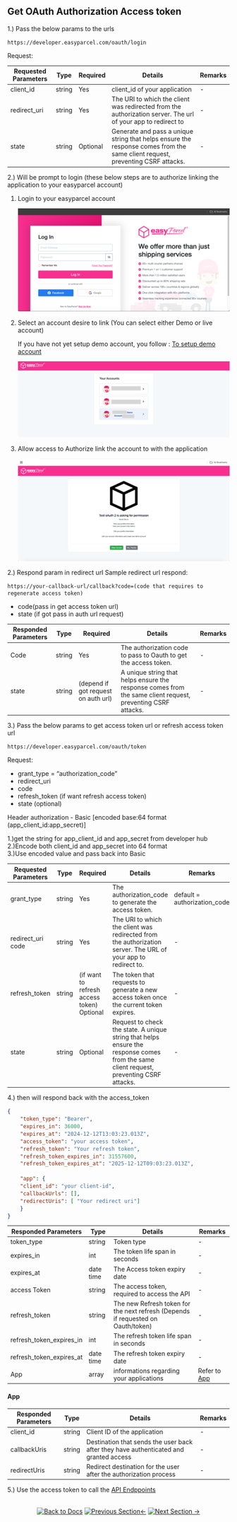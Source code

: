 ## Get OAuth Authorization Access token

1.) Pass the below params to the urls
```
https://developer.easyparcel.com/oauth/login
```

Request:

| **Requested Parameters** | **Type** | **Required** | **Details**                                                                                                                   | Remarks |
| ------------------------ | -------- | ------------ | ----------------------------------------------------------------------------------------------------------------------------- | ------- |
| client_id                | string   | Yes          | client_id of your application                                                                                                 | -       |
| redirect_uri             | string   | Yes          | The URI to which the client was redirected from the authorization server. The url of your app to redirect to                  | -       |
| state                    | string   | Optional     | Generate and pass a unique string that helps ensure the response comes from the same client request, preventing CSRF attacks. | -       |

2.) Will be prompt to login (these below steps are to authorize linking the application to your easyparcel account)
1. Login to your easyparcel account
   
		
	![Login_Page.png](../8.Picture/%203.OAuth%20Authentication/login_page.png)

2. Select an account desire to link (You can select either Demo or live account)
   
 
   If you have not yet setup demo account, you follow : [To setup demo account](../2.Create%20Sandbox)
   
		
   	![select account](../8.Picture/%203.OAuth%20Authentication/selectaccount.png)


4.  Allow access to Authorize link the account to with the application
   
		
	 ![allow access.png](../8.Picture/%203.OAuth%20Authentication/allow_access.png)


2.) Respond param in redirect url
Sample redirect url respond: 
```
https://your-callback-url/callback?code=(code that requires to regenerate access token)
```
- code(pass in get access token url)
- state (if got pass in auth url request)

| Responded Parameters | Type   | Required                            | Details                                                                                                     | Remarks |
| -------------------- | ------ | ----------------------------------- | ----------------------------------------------------------------------------------------------------------- | ------- |
| Code                 | string | Yes                                 | The authorization code to pass to Oauth to get the access token.                                          | -       |
| state                | string | (depend if got request on auth url) | A unique string that helps ensure the response comes from the same client request, preventing CSRF attacks. | -       |



3.) Pass the below params to get access token url or refresh access token url
```
https://developer.easyparcel.com/oauth/token
```

Request:
- grant_type = “authorization_code”
- redirect_uri
- code
- refresh_token (if want refresh access token)
- state (optional)

Header
authorization - Basic [encoded base:64 format (app_client_id:app_secret)]

1.)get the string for app_client_id and app_secret from developer hub <br>
2.)Encode both client_id and app_secret into 64 format <br>
3.)Use encoded value and pass back into Basic<br> 

| Requested Parameters | Type   | Required                                   | Details                                                                                                                                 | Remarks                      |
| -------------------- | ------ | ------------------------------------------ | --------------------------------------------------------------------------------------------------------------------------------------- | ---------------------------- |
| grant_type           | string | Yes                                        | The authorization_code to generate the access token.                                                                                    | default = authorization_code |
| redirect_uri code    | string | Yes                                        | The URI to which the client was redirected from the authorization server. The URL of your app to redirect to.                           | -                            |
| refresh_token        | string | (if want to refresh access token) Optional | The token that requests to generate a new access token once the current token expires.                                                  | -                            |
| state                | string | Optional                                   | Request to check the state. A unique string that helps ensure the response comes from the same client request, preventing CSRF attacks. | -                            |


4.) then will respond back with the access_token

```json
{
	"token_type": "Bearer",
	"expires_in": 36000,
	"expires_at": "2024-12-12T13:03:23.013Z",
	"access_token": "your access token",
	"refresh_token": "Your refresh token",
	"refresh_token_expires_in": 31557600,
	"refresh_token_expires_at": "2025-12-12T09:03:23.013Z",
	
	"app": {
	"client_id": "your client-id",
	"callbackUrls": [],
	"redirectUris": [ "Your redirect uri"]
	}
}
```



| Responded Parameters     | Type      | Details                                                                            | Remarks              |
| ------------------------ | --------- | ---------------------------------------------------------------------------------- | -------------------- |
| token_type               | string    | Token type                                                                         | -                    |
| expires_in               | int       | The token life span in seconds                                                     | -                    |
| expires_at               | date time | The Access token expiry date                                                       | -                    |
| access Token             | string    | The access token, required to access the API                                       | -                    |
| refresh_token            | string    | The new Refresh token for the next refresh (Depends if requested on Oauth/token) | -                    |
| refresh_token_expires_in | int       | The refresh token life span in seconds                                             | -                    |
| refresh_token_expires_at | date time | The refresh token expiry date                                                      | -                    |
| App                      | array     | informations regarding your applications                                           | Refer to [App](#App) |


#### App

| Responded Parameters | Type   | Details                                                                               | Remarks |
| -------------------- | ------ | ------------------------------------------------------------------------------------- | ------- |
| client_id            | string | Client ID of the application                                                          | -       |
| callbackUris         | string | Destination that sends the user back after they have authenticated and granted access | -       |
| redirectUris         | string | Redirect destination for the user after the authorization process                     | -       |

5.) Use the access token to call the [API Endppoints](../5.API%20endpoint)

<div align="center" style="margin:2rem 0">

[![Back to Docs](https://img.shields.io/badge/Back_to_Docs-00AAEE?style=for-the-badge&scale=1.3)](../README.md)
[![Previous Section←](https://img.shields.io/badge/Previous_Section_%E2%86%90-FF7733?style=for-the-badge&scale=1.3)](../2.Create%20Sandbox/1.Setup%20Demo%20Account.md)
[![Next Section →](https://img.shields.io/badge/Next_Section_%E2%86%92-00CC88?style=for-the-badge&scale=1.3)](../4.Postman%20Collection/README.md)

</div>

